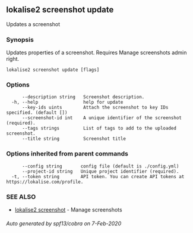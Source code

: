 ## lokalise2 screenshot update

Updates a screenshot

### Synopsis

Updates properties of a screenshot. Requires Manage screenshots admin right.

```
lokalise2 screenshot update [flags]
```

### Options

```
      --description string   Screenshot description.
  -h, --help                 help for update
      --key-ids uints        Attach the screenshot to key IDs specified. (default [])
      --screenshot-id int    A unique identifier of the screenshot (required).
      --tags strings         List of tags to add to the uploaded screenshot.
      --title string         Screenshot title
```

### Options inherited from parent commands

```
      --config string       config file (default is ./config.yml)
      --project-id string   Unique project identifier (required).
  -t, --token string        API token. You can create API tokens at https://lokalise.com/profile.
```

### SEE ALSO

* [lokalise2 screenshot](lokalise2_screenshot.md)	 - Manage screenshots

###### Auto generated by spf13/cobra on 7-Feb-2020
